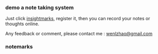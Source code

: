 ### demo a note taking system

Just click [insightmarks](http://insightmarks.herokuapp.com), 
register it, then you can record your notes or thoughts online.

Any feedback or comment, please contact me : wenlzhao@gmail.com


### notemarks 

